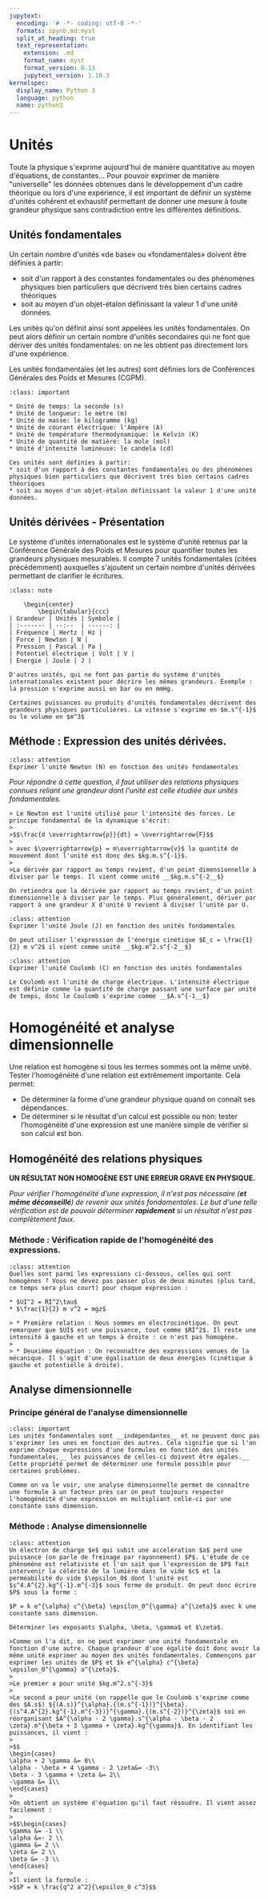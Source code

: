 ```yaml
---
jupytext:
  encoding: '# -*- coding: utf-8 -*-'
  formats: ipynb,md:myst
  split_at_heading: true
  text_representation:
    extension: .md
    format_name: myst
    format_version: 0.13
    jupytext_version: 1.10.3
kernelspec:
  display_name: Python 3
  language: python
  name: python3
---
```


# Unités

Toute la physique s'exprime aujourd'hui de manière quantitative au moyen d'équations, de constantes...  Pour pouvoir exprimer de manière "universelle" les données obtenues dans le développement d'un cadre théorique ou lors d'une expérience, il est important de définir un système d'unités cohérent et exhaustif permettant de donner une mesure à toute grandeur physique sans  contradiction entre les différentes définitions.

## Unités fondamentales


Un certain nombre d'unités «de base» ou «fondamentales» doivent être définies à partir:

* soit d'un rapport à des constantes fondamentales ou des phénomènes physiques bien particuliers que décrivent très bien certains cadres théoriques
* soit au moyen d'un objet-étalon définissant la valeur 1 d'une unité données.

Les unités qu'on définit ainsi sont appelées les unités fondamentales. On peut alors définir un certain nombre d'unités secondaires qui ne font que dériver des unités fondamentales: on ne les obtient pas directement lors d'une expérience.

Les unités fondamentales (et les autres) sont définies lors de Conférences Générales des Poids et Mesures (CGPM).


````{admonition} Fondamental : Les 7 unités fondamentales
:class: important

* Unité de temps: la seconde (s)
* Unité de longueur: le mètre (m)
* Unité de masse: le kilogramme (kg)
* Unité de courant électrique: l'Ampère (A)
* Unité de température thermodynamique: le Kelvin (K)
* Unité de quantité de matière: la mole (mol)
* Unité d'intensité lumineuse: le candela (cd)
````

````{dropdown} Remarque
Ces unités sont définies à partir:
* soit d'un rapport à des constantes fondamentales ou des phénomènes physiques bien particuliers que décrivent très bien certains cadres théoriques
* soit au moyen d'un objet-étalon définissant la valeur 1 d'une unité données.
````

## Unités dérivées - Présentation


Le système d'unités internationales est le système d'unité retenus par la Conférence Générale des Poids et Mesures pour quantifier toutes les grandeurs physiques mesurables. Il compte 7 unités fondamentales (citées précédemment) auxquelles s'ajoutent un certain nombre d'unités dérivées permettant de clarifier le écritures.


````{admonition} Exemples d'unités fondamentales
:class: note

	\begin{center}
		\begin{tabular}{ccc}
| Grandeur | Unités | Symbole |
| :------- | --:--  | ------: |
| Fréquence | Hertz | Hz |
| Force | Newton | N |
| Pression | Pascal | Pa |
| Potentiel électrique | Volt | V |
| Energie | Joule | J |

````

````{dropdown} Remarque
D'autres unités, qui ne font pas partie du système d'unités internationales existent pour décrire les mêmes grandeurs. Exemple : la pression s'exprime aussi en bar ou en mmHg.

Certaines puissances ou produits d'unités fondamentales décrivent des grandeurs physiques particulières. La vitesse s'exprime en $m.s^{-1}$ ou le volume en $m^3$
````

## Méthode : Expression des unités dérivées.

````{admonition} Exercice 
:class: attention
Exprimer l'unité Newton (N) en fonction des unités fondamentales
````

_Pour répondre à cette question, il faut utiliser des relations physiques connues reliant une grandeur dont l'unité est celle étudiée aux unités fondamentales._

````{dropdown} Correction
> Le Newton est l'unité utilisé pour l'intensité des forces. Le principe fondamental de la dynamique s'écrit:
>
>$$\frac{d \overrightarrow{p}}{dt} = \overrightarrow{F}$$
>
> avec $\overrightarrow{p} = m\overrightarrow{v}$ la quantité de mouvement dont l'unité est donc des $kg.m.s^{-1}$.
>
>La dérivée par rapport au temps revient, d'un point dimensionnelle à diviser par le temps. Il vient comme unité __$kg.m.s^{-2__$}
````

````{dropdown} A retenir
On retiendra que la dérivée par rapport au temps revient, d'un point dimensionnelle à diviser par le temps. Plus généralement, dériver par rapport à une grandeur X d'unité U revient à diviser l'unité par U.
````

````{admonition} Exercice 
:class: attention
Exprimer l'unité Joule (J) en fonction des unités fondamentales
````

````{dropdown} Correction
On peut utiliser l'expression de l'énergie cinétique $E_c = \frac{1}{2} m v^2$ il vient comme unité __$kg.m^2.s^{-2__$}
````

````{admonition} Exercice 
:class: attention
Exprimer l'unité Coulomb (C) en fonction des unités fondamentales
````

````{dropdown} Correction
Le Coulomb est l'unité de charge électrique. L'intensité électrique est définie comme la quantité de charge passant une surface par unité de temps, donc le Coulomb s'exprime comme __$A.s^{-1__$}
````

# Homogénéité et analyse dimensionnelle

Une relation est homogène si tous les termes sommés ont la même unité.  
Tester l'homogénéité d'une relation est extrêmement importante. Cela permet:

* De déterminer la forme d'une grandeur physique quand on connaît ses dépendances.
* De déterminer si le résultat d'un calcul est possible ou non: tester l’homogénéité d'une expression est une manière simple de vérifier si son calcul est bon.

## Homogénéité des relations physiques

__UN RÉSULTAT NON HOMOGÈNE EST UNE ERREUR GRAVE EN PHYSIQUE.__

_Pour vérifier l'homogénéité d'une expression, il n'est pas nécessaire (__et même déconseillé__) de revenir aux unités fondamentales. Le but d'une telle vérification est de pouvoir déterminer __rapidement__ si un résultat n'est pas complètement faux._


### Méthode : Vérification rapide de l'homogénéité des expressions.

````{admonition} Exercice 
:class: attention
Quelles sont parmi les expressions ci-dessous, celles qui sont homogènes ? Vous ne devez pas passer plus de deux minutes (plus tard, ce temps sera plus court) pour chaque expression :

* $UI^2 = RI^2\tau$
* $\frac{1}{2} m v^2 = mgz$
````

````{dropdown} Correction
> * Première relation : Nous sommes en électrocinétique. On peut remarquer que $UI$ est une puissance, tout comme $RI^2$. Il reste une intensité à gauche et un temps à droite : ce n'est pas homogène.
> 
> * Deuxième équation : On reconnaître des expressions venues de la mécanique. Il s'agit d'une égalisation de deux énergies (cinétique à gauche et potentielle à droite).
````

## Analyse dimensionnelle

### Principe général de l'analyse dimensionnelle
````{admonition} Fondamental : 
:class: important
Les unités fondamentales sont __indépendantes__ et ne peuvent donc pas s'exprimer les unes en fonction des autres. Cela signifie que si l'on exprime chaque expressions d'une formules en fonction des unités fondamentales,__ les puissances de celles-ci doivent être égales.__ Cette propriété permet de déterminer une formule possible pour certaines problèmes.
````

```{dropdown} Remarque
Comme on va le voir, une analyse dimensionnelle permet de connaître une formule à un facteur près car on peut toujours respecter l'homogénéité d'une expression en multipliant celle-ci par une constante sans dimension.
```

### Méthode : Analyse dimensionnelle

````{admonition} Exercice 
:class: attention
Un électron de charge $e$ qui subit une accelération $a$ perd une puissance (on parle de freinage par rayonnement) $P$. L'étude de ce phénomène est relativiste et l'on sait que l'expression de $P$ fait intervenir la célérité de la lumière dans le vide $c$ et la perméabilité du vide $\epsilon_0$ dont l'unité est $s^4.A^{2}.kg^{-1}.m^{-3}$ sous forme de produit. On peut donc écrire $P$ sous la forme :

$P = k e^{\alpha} c^{\beta} \epsilon_0^{\gamma} a^{\zeta}$ avec k une constante sans dimension.

Déterminer les exposants $\alpha, \beta, \gamma$ et $\zeta$.
````

````{dropdown} Correction
>Comme on l'a dit, on ne peut exprimer une unité fondamentale en fonction d'une autre. Chaque grandeur d'une égalité doit donc avoir la même unité exprimer au moyen des unités fondamentales. Commençons par exprimer les unités de $P$ et $k e^{\alpha} c^{\beta} \epsilon_0^{\gamma} a^{\zeta}$.
>
>Le premier a pour unité $kg.m^2.s^{-3}$
>
>Le second a pour unité (on rappelle que le Coulomb s'exprime comme des $A.s$) ${(A.s)}^{\alpha}.{(m.s^{-1})}^{\beta}.{(s^4.A^{2}.kg^{-1}.m^{-3})}^{\gamma}.{(m.s^{-2})}^{\zeta}$ soi en réorganisant $A^{\alpha - 2 \gamma}.s^{\alpha - \beta - 2 \zeta}.m^{\beta + 3 \gamma + \zeta}.kg^{\gamma}$. En identifiant les puissances, il vient :
>
>$$
\begin{cases}
\alpha + 2 \gamma &= 0\\
\alpha - \beta + 4 \gamma - 2 \zeta&= -3\\
\beta - 3 \gamma + \zeta &= 2\\
-\gamma &= 1\\
\end{cases}
>	
>On obtient un système d'équation qu'il faut résoudre. Il vient assez facilement :
>
>$$\begin{cases}
\gamma &= -1 \\
\alpha &=- 2 \\
\gamma &= 2 \\
\zeta &= 2 \\
\beta &= -3 \\
\end{cases}
>
>Il vient la formule :
>$$P = k \frac{q^2 a^2}{\epsilon_0 c^3}$$
````